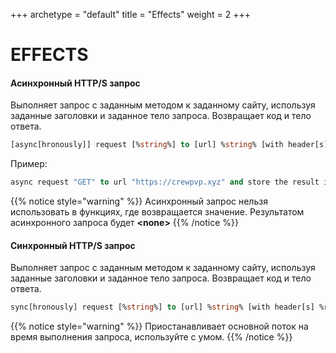 +++
archetype = "default"
title = "Effects"
weight = 2
+++
# EFFECTS
#### Асинхронный HTTP/S запрос
Выполняет запрос с заданным методом к заданному сайту, используя заданные заголовки и заданное тело запроса. Возвращает код и тело ответа.
```vb
[async[hronously]] request [%string%] to [url] %string% [with header[s] %request properties%] [(and|with) body %string%] [and store [[the] (body|result) in %object%] [and] [code in %object%]]
```

Пример:
```vb
async request "GET" to url "https://crewpvp.xyz" and store the result in {_data} and code in {_code}
```

{{% notice style="warning" %}}
Асинхронный запрос нельзя использовать в функциях, где возвращается значение. Результатом асинхронного запроса будет **\<none\>** 
{{% /notice %}}

#### Синхронный HTTP/S запрос
Выполняет запрос с заданным методом к заданному сайту, используя заданные заголовки и заданное тело запроса. Возвращает код и тело ответа.
```vb
sync[hronously] request [%string%] to [url] %string% [with header[s] %request properties%] [(and|with) body %string%] [and store [[the] (body|result) in %object%] [and] [code in %object%]]
```

{{% notice style="warning" %}}
Приостанавливает основной поток на время выполнения запроса, используйте с умом.
{{% /notice %}}

